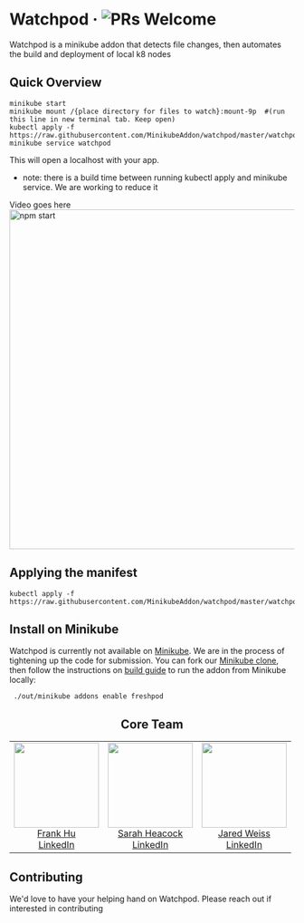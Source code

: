 # Watchpod &middot; ![PRs Welcome](https://img.shields.io/badge/PRs-welcome-brightgreen.svg)

Watchpod is a minikube addon that detects file changes, then automates the build and deployment of local k8 nodes

[Minikube]: https://github.com/kubernetes/minikube
[Minikube clone]: https://github.com/MinikubeAddon/minikube
[build guide]: https://github.com/kubernetes/minikube/blob/master/docs/contributors/build_guide.md

## Quick Overview

```
minikube start
minikube mount /{place directory for files to watch}:mount-9p  #(run this line in new terminal tab. Keep open)
kubectl apply -f https://raw.githubusercontent.com/MinikubeAddon/watchpod/master/watchpod.yaml
minikube service watchpod
```

This will open a localhost with your app. 
- note: there is a build time between running kubectl apply and minikube service. We are working to reduce it

Video goes here
<img src='https://cdn.rawgit.com/MinikubeAddon/watchpod/c11e3bf7/Watchpod-first-vid.svg' width='600' alt='npm start'>

## Applying the manifest 

```
kubectl apply -f https://raw.githubusercontent.com/MinikubeAddon/watchpod/master/watchpod.yaml
```

## Install on Minikube

Watchpod is currently not available on [Minikube]. We are in the process of tightening up the code for submission.
You can fork our [Minikube clone], then follow the instructions on [build guide] to run the addon from Minikube locally:

```
 ./out/minikube addons enable freshpod
```


<h2 align="center">Core Team</h2> 

<table style="margin: auto"> 
 <tbody> 
  <tr> 
   <td align="center" valign="top"> 
    <img width="150" height="150" src="https://github.com/ASimpleHuman.png?s=150"> 
    <br>
    <a href="https://github.com/ASimpleHuman"> Frank Hu </a>
    <br>
    <a href="https://www.linkedin.com/in/frankjunhu/"> LinkedIn </a>  
   </td>
   <td align="center" valign="top"> 
    <img width="150" height="150" src="https://github.com/sarahheacock.png?s=150"> 
    <br>
    <a href="https://github.com/sarahheacock"> Sarah Heacock </a>
    <br>
    <a href="https://www.linkedin.com/in/sarah-heacock-ab8677126"/> LinkedIn </a>  
   </td>
   <td align="center" valign="top"> 
    <img width="150" height="150" src="https://github.com/jmw1493.png?s=150"> 
    <br>
    <a href="https://github.com/jmw1493"> Jared Weiss </a> 
    <br>
    <a href="https://www.linkedin.com/in/jaredmweiss/"> LinkedIn </a>  
   </td>
  </tr> 
 </tbody> 
</table> 


## Contributing

We'd love to have your helping hand on Watchpod. Please reach out if interested in contributing

